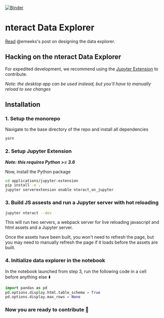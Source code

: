 
[![Binder](https://mybinder.org/badge.svg)](https://mybinder.org/v2/gh/nteract/examples/master?urlpath=%2Fnteract%2Fedit%2Fpython%2Fhappiness.ipynb)
# nteract Data Explorer

[Read](https://blog.nteract.io/designing-the-nteract-data-explorer-f4476d53f897) @emeeks's post on designing the data explorer.

## Hacking on the nteract Data Explorer
For expedited development, we recommend using the [Jupyter Extension](https://github.com/nteract/nteract/tree/master/applications/jupyter-extension) to contribute.

_Note: the desktop app can be used instead, but you'll have to manually reload to see changes_

## Installation

### 1. Setup the monorepo
Navigate to the base directory of the repo and install all dependencies
```bash
yarn
```

### 2. Setup Jupyter Extension
___Note: this requires Python >= 3.6___


Now, install the Python package

```bash
cd applications/jupyter-extension
pip install -e .
jupyter serverextension enable nteract_on_jupyter
```

### 3. Build JS assests and run a Jupyter server with hot reloading
```bash
jupyter nteract --dev
```
This will run two servers, a webpack server for live reloading javascript and html assets and a Jupyter server.

Once the assets have been built, you won't need to refresh the page, but you may need to manually refresh the page if it loads before the assets are built.

### 4. Initialize data explorer in the notebook
In the notebook launched from step 3, run the following code in a cell before anything else :arrow_down:
```python
import pandas as pd
pd.options.display.html.table_schema = True
pd.options.display.max_rows = None
```

### Now you are ready to contribute :tada:



